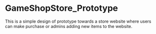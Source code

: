 # GameShopStore_Prototype
This is a simple design of prototype towards a store website where users can make purchase or admins adding new items to the website.
